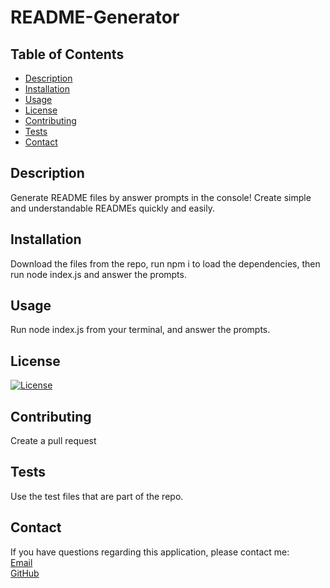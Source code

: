 # README-Generator

  ## Table of Contents
  
  - [Description](#description)
  - [Installation](#installation)
  - [Usage](#usage)
  - [License](#license)
  - [Contributing](#contributing)
  - [Tests](#tests)
  - [Contact](#contact)

  ## Description
  
  Generate README files by answer prompts in the console! Create simple and understandable READMEs quickly and easily.
  
  ## Installation
  
  Download the files from the repo, run npm i to load the dependencies, then run node index.js and answer the prompts.
  
  ## Usage
  
  Run node index.js from your terminal, and answer the prompts.

  ## License
  
  [![License](https://img.shields.io/badge/License-No-License-blue.svg)](https://opensource.org/licenses/No-License)
  
  ## Contributing
  
  Create a pull request
  
  ## Tests

  Use the test files that are part of the repo.

  ## Contact
  
  If you have questions regarding this application, please contact me:
  <br>
  [Email](mailto:Joshualemmond@gmail.com) 
  <br>
  [GitHub](https://github.com/Joshvuh)
